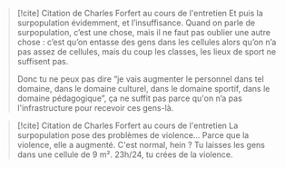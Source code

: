 
> [!cite] Citation de Charles Forfert au cours de l'entretien
>Et puis la surpopulation évidemment, et l’insuffisance. Quand on parle de surpopulation, c’est une chose, mais il ne faut pas oublier une autre chose : c’est qu’on entasse des gens dans les cellules alors qu’on n’a pas assez de cellules, mais du coup les classes, les lieux de sport ne suffisent pas. 
>
>Donc tu ne peux pas dire “je vais augmenter le personnel dans tel domaine, dans le domaine culturel, dans le domaine sportif, dans le domaine pédagogique”, ça ne suffit pas parce qu'on n’a pas l'infrastructure pour recevoir ces gens-là.



> [!cite] Citation de Charles Forfert au cours de l'entretien
> La surpopulation pose des problèmes de violence... Parce que la violence, elle a augmenté. 
> C'est normal, hein ? Tu laisses les gens dans une cellule de 9 m². 23h/24, tu crées de la violence.

